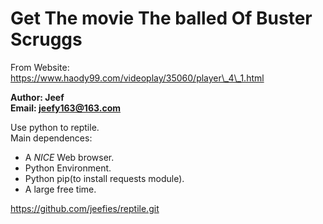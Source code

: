 # Get The movie The balled Of Buster Scruggs

From Website: https://www.haody99.com/videoplay/35060/player\_4\_1.html

**Author: Jeef**  
**Email: jeefy163@163.com**

Use python to reptile.  
Main dependences:
- A *NICE* Web browser.  
- Python Environment.  
- Python pip(to install requests module).  
- A large free time.

https://github.com/jeefies/reptile.git
